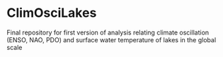 # ClimOsciLakes
Final repository for first version of analysis relating climate oscillation (ENSO, NAO, PDO) and surface water temperature of lakes in the global scale
